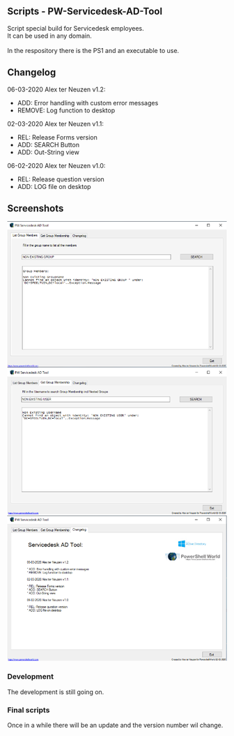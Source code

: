 ## Scripts - PW-Servicedesk-AD-Tool

Script special build for Servicedesk employees.<br>
It can be used in any domain.<br>
<br>
In the respository there is the PS1 and an executable to use.
<br>

## Changelog

06-03-2020 Alex ter Neuzen v1.2:

* ADD: Error handling with custom error messages
* REMOVE: Log function to desktop

02-03-2020 Alex ter Neuzen v1.1:

* REL: Release Forms version
* ADD: SEARCH Button
* ADD: Out-String view

06-02-2020 Alex ter Neuzen v1.0:

* REL: Release question version
* ADD: LOG file on desktop



## Screenshots
![tab1](Images/tab1.png)
![tab2](Images/tab2.png)
![tab3](Images/tab3.png)



### Development

The development is still going on. 

### Final scripts

Once in a while there will be an update and the version number wil change.
